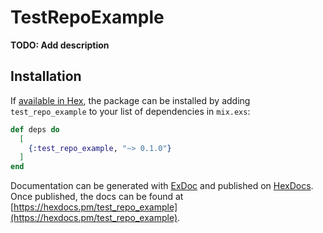 # TestRepoExample

**TODO: Add description**

## Installation

If [available in Hex](https://hex.pm/docs/publish), the package can be installed
by adding `test_repo_example` to your list of dependencies in `mix.exs`:

```elixir
def deps do
  [
    {:test_repo_example, "~> 0.1.0"}
  ]
end
```

Documentation can be generated with [ExDoc](https://github.com/elixir-lang/ex_doc)
and published on [HexDocs](https://hexdocs.pm). Once published, the docs can
be found at [https://hexdocs.pm/test_repo_example](https://hexdocs.pm/test_repo_example).

